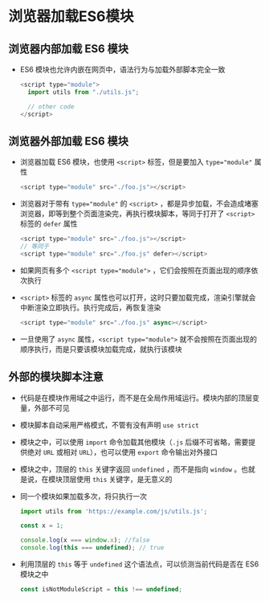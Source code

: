 # 浏览器加载ES6模块

## 浏览器内部加载 ES6 模块

+ ES6 模块也允许内嵌在网页中，语法行为与加载外部脚本完全一致

    ```js
    <script type="module">
      import utils from "./utils.js";

      // other code
    </script>
    ```

## 浏览器外部加载 ES6 模块

+ 浏览器加载 ES6 模块，也使用 `<script>` 标签，但是要加入 `type="module"` 属性

    ```js
    <script type="module" src="./foo.js"></script>
    ```

+ 浏览器对于带有 `type="module"` 的 `<script>` ，都是异步加载，不会造成堵塞浏览器，即等到整个页面渲染完，再执行模块脚本，等同于打开了 `<script>` 标签的 `defer` 属性

    ```js
    <script type="module" src="./foo.js"></script>
    // 等同于
    <script type="module" src="./foo.js" defer></script>
    ```

+ 如果网页有多个 `<script type="module">` ，它们会按照在页面出现的顺序依次执行

+ `<script>` 标签的 `async` 属性也可以打开，这时只要加载完成，渲染引擎就会中断渲染立即执行。执行完成后，再恢复渲染

    ```js
    <script type="module" src="./foo.js" async></script>
    ```

+ 一旦使用了 `async` 属性，`<script type="module">` 就不会按照在页面出现的顺序执行，而是只要该模块加载完成，就执行该模块

## 外部的模块脚本注意

+ 代码是在模块作用域之中运行，而不是在全局作用域运行。模块内部的顶层变量，外部不可见

+ 模块脚本自动采用严格模式，不管有没有声明 `use strict`

+ 模块之中，可以使用 `import` 命令加载其他模块（`.js` 后缀不可省略，需要提供绝对 `URL` 或相对 `URL`），也可以使用 `export` 命令输出对外接口

+ 模块之中，顶层的 `this` 关键字返回 `undefined` ，而不是指向 `window` 。也就是说，在模块顶层使用 `this` 关键字，是无意义的

+ 同一个模块如果加载多次，将只执行一次

    ```js
    import utils from 'https://example.com/js/utils.js';

    const x = 1;

    console.log(x === window.x); //false
    console.log(this === undefined); // true
    ```

+ 利用顶层的 `this` 等于 `undefined` 这个语法点，可以侦测当前代码是否在 ES6 模块之中

    ```js
    const isNotModuleScript = this !== undefined;
    ```
